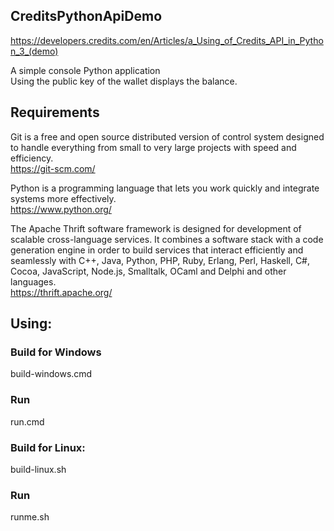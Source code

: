 ## CreditsPythonApiDemo
https://developers.credits.com/en/Articles/a_Using_of_Credits_API_in_Python_3_(demo)

A simple console Python application<br>
Using the public key of the wallet displays the balance.

## Requirements
Git is a free and open source distributed version of control system designed to handle everything from small to very large projects with speed and efficiency.<br>
https://git-scm.com/

Python is a programming language that lets you work quickly and integrate systems more effectively.<br>
https://www.python.org/

The Apache Thrift software framework is designed for development of scalable cross-language services. It combines a software stack with a code generation engine in order to build services that interact efficiently and seamlessly with C++, Java, Python, PHP, Ruby, Erlang, Perl, Haskell, C#, Cocoa, JavaScript, Node.js, Smalltalk, OCaml and Delphi and other languages.<br>
https://thrift.apache.org/

## Using:
### Build for Windows
build-windows.cmd
### Run
run.cmd <br>

### Build for Linux:
build-linux.sh
### Run
runme.sh
